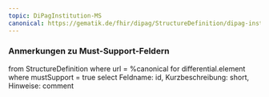 ```yaml
---
topic: DiPagInstitution-MS
canonical: https://gematik.de/fhir/dipag/StructureDefinition/dipag-institution
---
```


### Anmerkungen zu Must-Support-Feldern

<fql>
from
	StructureDefinition
where 
    url = %canonical
for differential.element
where mustSupport = true
select
	Feldname: id, Kurzbeschreibung: short, Hinweise: comment
</fql>

